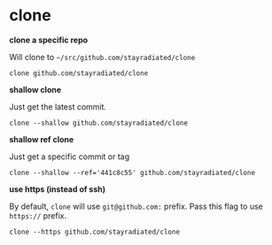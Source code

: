 # clone

**clone a specific repo**

Will clone to `~/src/github.com/stayradiated/clone`

```shell
clone github.com/stayradiated/clone
```

**shallow clone**

Just get the latest commit.

```shell
clone --shallow github.com/stayradiated/clone
```

**shallow ref clone**

Just get a specific commit or tag

```shell
clone --shallow --ref='441c8c55' github.com/stayradiated/clone
```

**use https (instead of ssh)**

By default, `clone` will use `git@github.com:` prefix.
Pass this flag to use `https://` prefix.

```shell
clone --https github.com/stayradiated/clone
```
